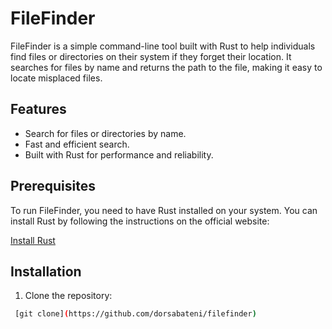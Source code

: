 # FileFinder

FileFinder is a simple command-line tool built with Rust to help individuals find files or directories on their system if they forget their location. It searches for files by name and returns the path to the file, making it easy to locate misplaced files.

## Features
- Search for files or directories by name.
- Fast and efficient search.
- Built with Rust for performance and reliability.

## Prerequisites
To run FileFinder, you need to have Rust installed on your system. You can install Rust by following the instructions on the official website:

[Install Rust](https://www.rust-lang.org/learn/get-started)

## Installation

1. Clone the repository:

```bash
 [git clone](https://github.com/dorsabateni/filefinder)
